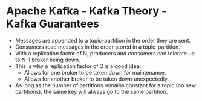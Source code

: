 # Apache Kafka - Kafka Theory - Kafka Guarantees

- Messages are appended to a topic-partition in the order they are sent.
- Consumers read messages in the order stored in a topic-partition.
- With a replication factor of N, producers and consumers can tolerate up to N-1 broker being down.
- This is why a replication factor of 3 is a good idea:
  - Allows for one broker to be taken down for maintenance.
  - Allows for another broker to be taken down unexpectedly.
- As long as the number of partitions remains constant for a topic (no new partitions), the same key will always go to the same partition.
